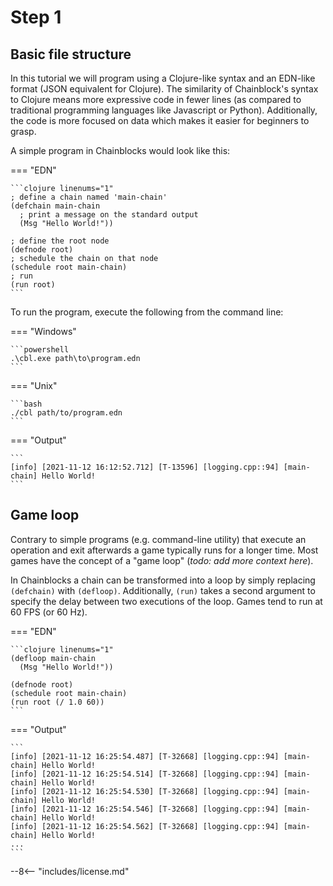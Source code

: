 # Step 1

## Basic file structure

In this tutorial we will program using a Clojure-like syntax and an EDN-like format (JSON equivalent for Clojure). The similarity of Chainblock's syntax to Clojure means more expressive code in fewer lines (as compared to traditional programming languages like Javascript or Python). Additionally, the code is more focused on data which makes it easier for beginners to grasp.

A simple program in Chainblocks would look like this:

=== "EDN"

    ```clojure linenums="1"
    ; define a chain named 'main-chain'
    (defchain main-chain
      ; print a message on the standard output
      (Msg "Hello World!"))

    ; define the root node
    (defnode root)
    ; schedule the chain on that node
    (schedule root main-chain)
    ; run
    (run root)
    ```

To run the program, execute the following from the command line:

=== "Windows"

    ```powershell
    .\cbl.exe path\to\program.edn
    ```

=== "Unix"

    ```bash
    ./cbl path/to/program.edn
    ```

=== "Output"

    ```
    [info] [2021-11-12 16:12:52.712] [T-13596] [logging.cpp::94] [main-chain] Hello World!
    ```

## Game loop

Contrary to simple programs (e.g. command-line utility) that execute an operation and exit afterwards a game typically runs for a longer time.
Most games have the concept of a "game loop" (*todo: add more context here*).

In Chainblocks a chain can be transformed into a loop by simply replacing `(defchain)` with `(defloop)`. Additionally, `(run)` takes a second argument to specify the delay between two executions of the loop. Games tend to run at 60 FPS (or 60 Hz).

=== "EDN"

    ```clojure linenums="1"
    (defloop main-chain
      (Msg "Hello World!"))

    (defnode root)
    (schedule root main-chain)
    (run root (/ 1.0 60))
    ```

=== "Output"

    ```
    [info] [2021-11-12 16:25:54.487] [T-32668] [logging.cpp::94] [main-chain] Hello World!
    [info] [2021-11-12 16:25:54.514] [T-32668] [logging.cpp::94] [main-chain] Hello World!
    [info] [2021-11-12 16:25:54.530] [T-32668] [logging.cpp::94] [main-chain] Hello World!
    [info] [2021-11-12 16:25:54.546] [T-32668] [logging.cpp::94] [main-chain] Hello World!
    [info] [2021-11-12 16:25:54.562] [T-32668] [logging.cpp::94] [main-chain] Hello World!
    ...
    ```

--8<-- "includes/license.md"

